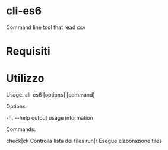 # cli-es6
Command line tool that read csv

# Requisiti

# Utilizzo

Usage: cli-es6 [options] [command]

Options:

  -h, --help  output usage information

Commands:

  check|ck    Controlla lista dei files
  run|r       Esegue elaborazione files
